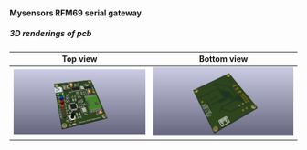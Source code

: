 #### Mysensors RFM69 serial gateway


##### 3D renderings of pcb

Top view | Bottom view
------------ | -------------
![Alt text](3d/renderings/serial_gw_top.jpg?raw=true "top view") | ![Alt text](3d/renderings/serial_gw_bottom.jpg?raw=true "bottom view")
